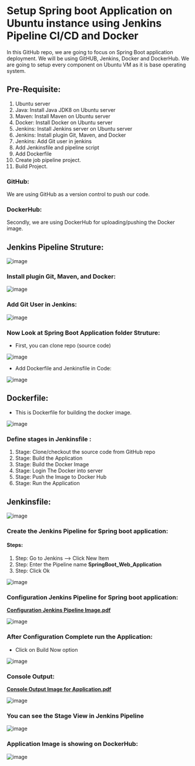 # Setup Spring boot Application on Ubuntu instance using Jenkins Pipeline CI/CD and Docker

In this GitHub repo, we are going to focus on Spring Boot application deployment. We will be using GitHUB, Jenkins, Docker and DockerHub. We are going to setup every component on Ubuntu VM as it is base operating system.

## Pre-Requisite:

1.	Ubuntu server
2.	Java: Install Java JDK8 on Ubuntu server
4.	Maven: Install Maven on Ubuntu server
5.	Docker: Install Docker on Ubuntu server
6.	Jenkins: Install Jenkins server on Ubuntu server
7.	Jenkins: Install plugin Git, Maven, and Docker
8.	Jenkins: Add Git user in jenkins
9.	Add Jenkinsfile and pipeline script
10.	Add Dockerfile
11.	Create job pipeline project.
12.	Build Project.

### GitHub: 
We are using GitHub as a version control to push our code.

### DockerHub:
Secondly, we are using DockerHub for uploading/pushing the Docker image.

## Jenkins Pipeline Struture:

![image](https://user-images.githubusercontent.com/76844360/212002083-6a8fd802-def1-4471-bad8-5b4bb0450c58.png)

### Install plugin Git, Maven, and Docker:

![image](https://user-images.githubusercontent.com/76844360/212016572-460a2969-37ed-4292-8840-be9ff611e742.png)

### Add Git User in Jenkins:

![image](https://user-images.githubusercontent.com/76844360/212017101-af6d2de3-d38c-47a3-9888-de71d4011dc7.png)


### Now Look at Spring Boot Application folder Struture: 
-	First, you can clone repo (source code)

![image](https://user-images.githubusercontent.com/76844360/212006367-db190f5a-e817-44d9-a64e-6788847f29c4.png)

-	Add Dockerfile and Jenkinsfile in Code:

![image](https://user-images.githubusercontent.com/76844360/212006778-3e8f2842-500e-4973-94eb-848c77ca6f4b.png)

## Dockerfile:
- This is Dockerfile for building the docker image.

![image](https://user-images.githubusercontent.com/76844360/221511825-69105f50-92b5-41df-b451-4768a0ca3b93.png)

### Define stages in Jenkinsfile : 

1. Stage: Clone/checkout the source code from GitHub repo
2. Stage: Build the Application
3. Stage: Build the Docker Image 
4. Stage: Login The Docker into server 
5. Stage: Push the Image to Docker Hub
6. Stage: Run the Application

## Jenkinsfile:

![image](https://user-images.githubusercontent.com/76844360/212008029-102e5d9a-17bb-4e66-a28c-089cc047cefb.png)

### Create the Jenkins Pipeline for Spring boot application:
#### Steps: 
1. Step: Go to Jenkins --> Click New Item
2. Step: Enter the Pipeline name **SpringBoot_Web_Application**
3. Step: Click Ok

![image](https://user-images.githubusercontent.com/76844360/212009489-8967055c-debf-4d38-9513-5c9ff3b068fc.png)

### Configuration Jenkins Pipeline for Spring boot application:

**[Configuration Jenkins Pipeline Image.pdf](https://github.com/owais2021/Setup-Spring-boot-Application-Jenkins-Pipeline/files/10399408/Configuration.Jenkins.Pipeline.Image.pdf)**

![image](https://user-images.githubusercontent.com/76844360/212010708-83367bc7-38d5-4fb6-8822-542b0aeb9af1.png)

### After Configuration Complete run the Application: 
- Click on Build Now option

![image](https://user-images.githubusercontent.com/76844360/212010893-6e8e2ed5-dac4-4ddb-baea-196b4ff265f0.png)

### Console Output: 

**[Console Output Image for Application.pdf](https://github.com/owais2021/Setup-Spring-boot-Application-Jenkins-Pipeline/files/10399391/Console.Output.Image.for.Application.pdf)**

![image](https://user-images.githubusercontent.com/76844360/212012531-3fe3df07-d3f5-4fc9-921e-67709d35dc87.png)

### You can see the Stage View in Jenkins Pipeline

![image](https://user-images.githubusercontent.com/76844360/212012676-5c061773-b93b-471f-8456-5938c2e8b874.png)

### Application Image is showing on DockerHub:

![image](https://user-images.githubusercontent.com/76844360/212012809-dba3d65a-bc18-4c96-a6ad-773d3a64b5c4.png)




